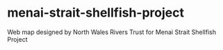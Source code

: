# menai-strait-shellfish-project
Web map designed by North Wales Rivers Trust for Menai Strait Shellfish Project
